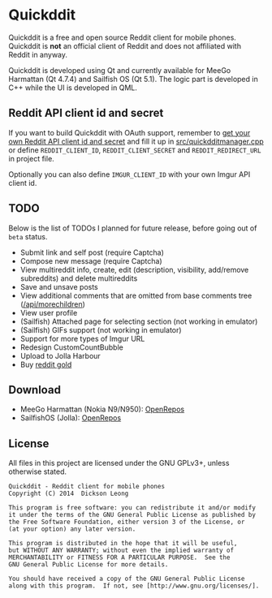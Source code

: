 Quickddit
=========

Quickddit is a free and open source Reddit client for mobile phones. Quickddit is **not** an official client
of Reddit and does not affiliated with Reddit in anyway.

Quickddit is developed using Qt and currently available for MeeGo Harmattan (Qt 4.7.4) and Sailfish OS (Qt 5.1).
The logic part is developed in C++ while the UI is developed in QML.

Reddit API client id and secret
----------------------------------

If you want to build Quickddit with OAuth support, remember to [get your own Reddit API client
id and secret](https://github.com/reddit/reddit/wiki/OAuth2) and fill it up in
[src/quickdditmanager.cpp](src/quickdditmanager.cpp) or define `REDDIT_CLIENT_ID`,
`REDDIT_CLIENT_SECRET` and `REDDIT_REDIRECT_URL` in project file.

Optionally you can also define `IMGUR_CLIENT_ID` with your own Imgur API client id.

TODO
-----
Below is the list of TODOs I planned for future release, before going out of `beta` status.

- Submit link and self post (require Captcha)
- Compose new message (require Captcha)
- View multireddit info, create, edit (description, visibility, add/remove subreddits) and delete multireddits
- Save and unsave posts
- View additional comments that are omitted from base comments tree
([/api/morechildren](http://www.reddit.com/dev/api#POST_api_morechildren))
- View user profile
- (Sailfish) Attached page for selecting section (not working in emulator)
- (Sailfish) GIFs support (not working in emulator)
- Support for more types of Imgur URL
- Redesign CustomCountBubble
- Upload to Jolla Harbour
- Buy [reddit gold](http://www.reddit.com/gold/about)


Download
--------
- MeeGo Harmattan (Nokia N9/N950): [OpenRepos](https://openrepos.net/content/dicksonleong/quickddit)
- SailfishOS (Jolla): [OpenRepos](https://openrepos.net/content/dicksonleong/quickddit-sailfishos)

License
-------
All files in this project are licensed under the GNU GPLv3+, unless otherwise stated.

    Quickddit - Reddit client for mobile phones
    Copyright (C) 2014  Dickson Leong

    This program is free software: you can redistribute it and/or modify
    it under the terms of the GNU General Public License as published by
    the Free Software Foundation, either version 3 of the License, or
    (at your option) any later version.

    This program is distributed in the hope that it will be useful,
    but WITHOUT ANY WARRANTY; without even the implied warranty of
    MERCHANTABILITY or FITNESS FOR A PARTICULAR PURPOSE.  See the
    GNU General Public License for more details.

    You should have received a copy of the GNU General Public License
    along with this program.  If not, see [http://www.gnu.org/licenses/].

